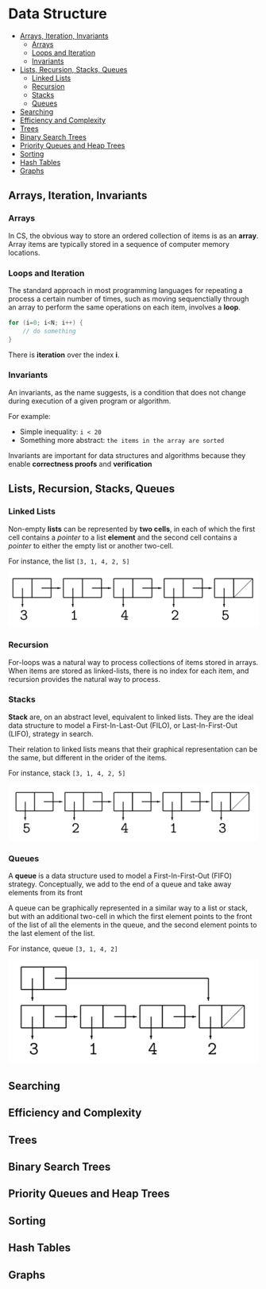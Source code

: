 # Data Structure

- [Arrays, Iteration, Invariants](#arrays-iteration-invariants)
  - [Arrays](#arrays)
  - [Loops and Iteration](#loops-and-iteration)
  - [Invariants](#invariants)
- [Lists, Recursion, Stacks, Queues](#lists-recursion-stacks-queues)
  - [Linked Lists](#linked-lists)
  - [Recursion](#recursion)
  - [Stacks](#stacks)
  - [Queues](#queues)
- [Searching](#searching)
- [Efficiency and Complexity](#efficiency-and-complexity)
- [Trees](#trees)
- [Binary Search Trees](#binary-search-trees)
- [Priority Queues and Heap Trees](#priority-queues-and-heap-trees)
- [Sorting](#sorting)
- [Hash Tables](#hash-tables)
- [Graphs](#graphs)

## Arrays, Iteration, Invariants

### Arrays

In CS, the obvious way to store an ordered collection of items is as an **array**. Array items are typically stored in a sequence of computer memory locations.

### Loops and Iteration

The standard approach in most programming languages for repeating a process a certain number of times, such as moving sequenctially through an array to perform the same operations on each item, involves a **loop**.

```java
for (i=0; i<N; i++) {
    // do something
}
```

There is **iteration** over the index **i**.

### Invariants

An invariants, as the name suggests, is a condition that does not change during execution of a given program or algorithm.

For example:

- Simple inequality: `i < 20`
- Something more abstract: `the items in the array are sorted`

Invariants are important for data structures and algorithms because they enable **correctness proofs** and **verification**

## Lists, Recursion, Stacks, Queues

### Linked Lists

Non-empty **lists** can be represented by **two cells**, in each of which the first cell contains a _pointer_ to a list **element** and the second cell contains a _pointer_ to either the empty list or another two-cell.

For instance, the list `[3, 1, 4, 2, 5]`

![Image 1]

### Recursion

For-loops was a natural way to process collections of items stored in arrays. When items are stored as linked-lists, there is no index for each item, and recursion provides the natural way to process.

### Stacks

**Stack** are, on an abstract level, equivalent to linked lists. They are the ideal data structure to model a First-In-Last-Out (FILO), or Last-In-First-Out (LIFO), strategy in search.

Their relation to linked lists means that their graphical representation can be the same, but different in the orider of the items.

For instance, stack `[3, 1, 4, 2, 5]`

![Image 2]

### Queues

A **queue** is a data structure used to model a First-In-First-Out (FIFO) strategy. Conceptually, we add to the end of a queue and take away elements from its front

A queue can be graphically represented in a similar way to a list or stack, but with an additional two-cell in which the first element points to the front of the list of all the elements in the queue, and the second element points to the last element of the list.

For instance, queue `[3, 1, 4, 2]`

![Image 3]

## Searching

## Efficiency and Complexity

## Trees

## Binary Search Trees

## Priority Queues and Heap Trees

## Sorting

## Hash Tables

## Graphs

[Image 1]: ../img/ds.linked-lists.png
[Image 2]: ../img/ds.stacks.png
[Image 3]: ../img/ds.queues.png